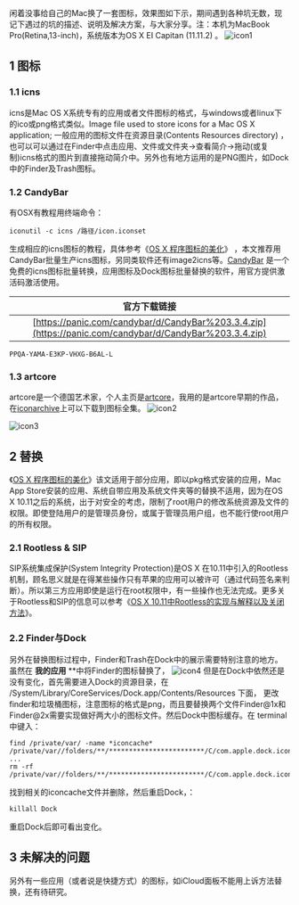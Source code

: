 
闲着没事给自己的Mac换了一套图标，效果图如下示，期间遇到各种坑无数，现记下遇过的坑的描述、说明及解决方案，与大家分享。注：本机为MacBook Pro(Retina,13-inch)，系统版本为OS X EI Capitan (11.11.2) 。
![icon1](https://dacaitou-1252862985.cos.ap-hongkong.myqcloud.com/icon1.jpg)

## 1 图标
### 1.1 icns
icns是Mac OS X系统专有的应用或者文件图标的格式，与windows或者linux下的ico或png格式类似。Image file used to store icons for a Mac OS X application; 一般应用的图标文件在资源目录(Contents Resources directory) ，也可以可以通过在Finder中点击应用、文件或文件夹-&gt;查看简介-&gt;拖动(或复制)icns格式的图片到直接拖动简介中。另外也有地方运用的是PNG图片，如Dock中的Finder及Trash图标。
### 1.2 CandyBar
有OSX有教程用终端命令：

```shell
iconutil -c icns /路径/icon.iconset
```

生成相应的icns图标的教程，具体参考《[OS X 程序图标的美化](http://www.jianshu.com/p/2d21088a4439)》 ，本文推荐用CandyBar批量生产icns图标，另同类软件还有image2icns等。[CandyBar](https://panic.com/blog/candybar-mountain-lion-and-beyond/) 是一个免费的icns图标批量转换，应用图标及Dock图标批量替换的软件，用官方提供激活码激活使用。

|官方下载链接 | 
|:-------------:|
| [https://panic.com/candybar/d/CandyBar%203.3.4.zip](https://panic.com/candybar/d/CandyBar%203.3.4.zip) | 

```
PPQA-YAMA-E3KP-VHXG-B6AL-L
```

### 1.3 artcore
artcore是一个德国艺术家，个人主页是[artcore](http://www.artcoreillustrations.com/commercials/)，我用的是artcore早期的作品，在[iconarchive](http://www.iconarchive.com/artist/artcore-illustrations.html)上可以下载到图标全集。
![icon2](https://dacaitou-1252862985.cos.ap-hongkong.myqcloud.com/icon2.jpg)

![icon3](https://dacaitou-1252862985.cos.ap-hongkong.myqcloud.com/icon3.jpg)

## 2 替换
《[OS X 程序图标的美化](http://www.jianshu.com/p/2d21088a4439)》该文适用于部分应用，即以pkg格式安装的应用，Mac App Store安装的应用、系统自带应用及系统文件夹等的替换不适用，因为在OS X 10.11之后的系统，出于对安全的考虑，限制了root用户的修改系统资源及文件的权限。即使登陆用户的是管理员身份，或属于管理员用户组，也不能行使root用户的所有权限。
### 2.1 Rootless &amp; SIP
SIP系统集成保护(System Integrity Protection)是OS X 在10.11中引入的Rootless机制，顾名思义就是在得某些操作只有苹果的应用可以被许可（通过代码签名来判断）。所以第三方应用即使是运行在root权限中，有一些操作也无法完成。更多关于Rootless和SIP的信息可以参考《[OS X 10.11中Rootless的实现与解释以及关闭方法](http://tadaland.com/os-x-rootless.html)》。
### 2.2 Finder与Dock
另外在替换图标过程中，Finder和Trash在Dock中的展示需要特别注意的地方。虽然在 **我的应用** **中将Finder的图标替换了，
![icon4](https://dacaitou-1252862985.cos.ap-hongkong.myqcloud.com/icon4.jpg)
但是在Dock中依然还是没有变化，首先需要进入Dock的资源目录，在 /System/Library/CoreServices/Dock.app/Contents/Resources 下面， 更改 finder和垃圾桶图标，注意图标的格式是png，而且要替换两个文件Finder@1x和Finder@2x需要实现做好两大小的图标文件。然后Dock中图标缓存。在 terminal 中键入：

```shell
find /private/var/ -name *iconcache*
/private/var//folders/**/************************/C/com.apple.dock.iconcache
...
rm -rf /private/var//folders/**/************************/C/com.apple.dock.iconcache
```

找到相关的iconcache文件并删除，然后重启Dock，：

```shell
killall Dock
```

重启Dock后即可看出变化。

## 3 未解决的问题
另外有一些应用（或者说是快捷方式）的图标，如iCloud面板不能用上诉方法替换，还有待研究。